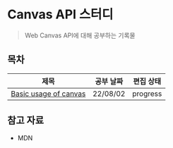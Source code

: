 # Canvas API 스터디

> Web Canvas API에 대해 공부하는 기록물

## 목차

| 제목                      | 공부 날짜 | 편집 상태 |
| ------------------------- | --------- | --------- |
| [Basic usage of canvas]() | 22/08/02  | progress  |

## 참고 자료

- MDN
